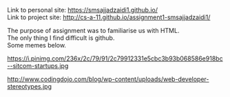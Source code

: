 Link to personal site: https://smsajjadzaidi1.github.io/ <br>
Link to project site: http://cs-a-11.github.io/assignment1-smsajjadzaidi1/

The purpose of assignment was to familiarise us with HTML. <br>
The only thing I find difficult is github. <br>
Some memes below. <br>

https://i.pinimg.com/236x/2c/79/91/2c79912331e5cbc3b93b068586e918bc--sitcom-startups.jpg <br>

http://www.codingdojo.com/blog/wp-content/uploads/web-developer-stereotypes.jpg






